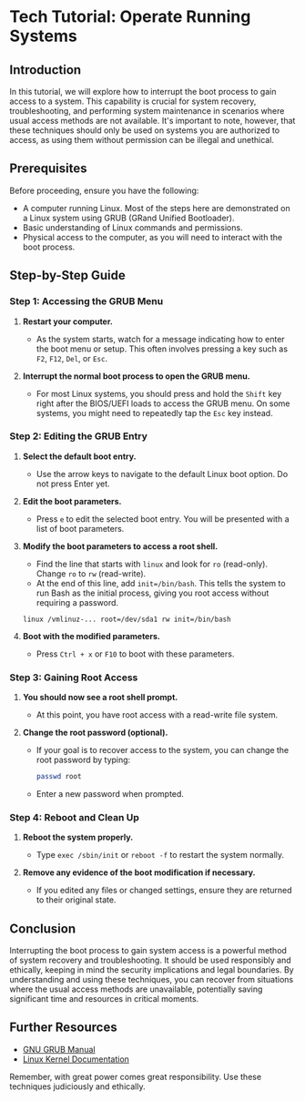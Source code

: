 # Tech Tutorial: Operate Running Systems

## Introduction

In this tutorial, we will explore how to interrupt the boot process to gain access to a system. This capability is crucial for system recovery, troubleshooting, and performing system maintenance in scenarios where usual access methods are not available. It's important to note, however, that these techniques should only be used on systems you are authorized to access, as using them without permission can be illegal and unethical.

## Prerequisites

Before proceeding, ensure you have the following:
- A computer running Linux. Most of the steps here are demonstrated on a Linux system using GRUB (GRand Unified Bootloader).
- Basic understanding of Linux commands and permissions.
- Physical access to the computer, as you will need to interact with the boot process.

## Step-by-Step Guide

### Step 1: Accessing the GRUB Menu

1. **Restart your computer.**
   - As the system starts, watch for a message indicating how to enter the boot menu or setup. This often involves pressing a key such as `F2`, `F12`, `Del`, or `Esc`.

2. **Interrupt the normal boot process to open the GRUB menu.**
   - For most Linux systems, you should press and hold the `Shift` key right after the BIOS/UEFI loads to access the GRUB menu. On some systems, you might need to repeatedly tap the `Esc` key instead.

### Step 2: Editing the GRUB Entry

1. **Select the default boot entry.**
   - Use the arrow keys to navigate to the default Linux boot option. Do not press Enter yet.

2. **Edit the boot parameters.**
   - Press `e` to edit the selected boot entry. You will be presented with a list of boot parameters.

3. **Modify the boot parameters to access a root shell.**
   - Find the line that starts with `linux` and look for `ro` (read-only). Change `ro` to `rw` (read-write).
   - At the end of this line, add `init=/bin/bash`. This tells the system to run Bash as the initial process, giving you root access without requiring a password.

   ```plaintext
   linux /vmlinuz-... root=/dev/sda1 rw init=/bin/bash
   ```

4. **Boot with the modified parameters.**
   - Press `Ctrl + x` or `F10` to boot with these parameters.

### Step 3: Gaining Root Access

1. **You should now see a root shell prompt.**
   - At this point, you have root access with a read-write file system.

2. **Change the root password (optional).**
   - If your goal is to recover access to the system, you can change the root password by typing:
     ```bash
     passwd root
     ```
   - Enter a new password when prompted.

### Step 4: Reboot and Clean Up

1. **Reboot the system properly.**
   - Type `exec /sbin/init` or `reboot -f` to restart the system normally.

2. **Remove any evidence of the boot modification if necessary.**
   - If you edited any files or changed settings, ensure they are returned to their original state.

## Conclusion

Interrupting the boot process to gain system access is a powerful method of system recovery and troubleshooting. It should be used responsibly and ethically, keeping in mind the security implications and legal boundaries. By understanding and using these techniques, you can recover from situations where the usual access methods are unavailable, potentially saving significant time and resources in critical moments.

## Further Resources

- [GNU GRUB Manual](https://www.gnu.org/software/grub/manual/grub/)
- [Linux Kernel Documentation](https://www.kernel.org/doc/html/latest/)

Remember, with great power comes great responsibility. Use these techniques judiciously and ethically.